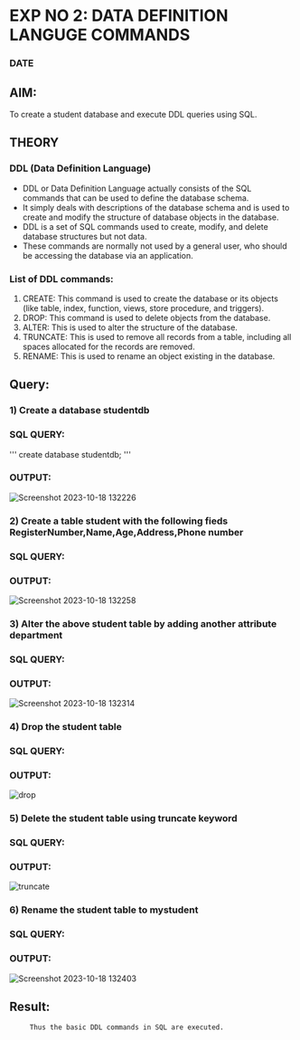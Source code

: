 # EXP NO 2: DATA DEFINITION LANGUGE COMMANDS 
### DATE
## AIM:
To create a student database and execute DDL queries using SQL.


## THEORY
### DDL (Data Definition Language)

* DDL or Data Definition Language actually consists of the SQL commands that can be used to define the database schema.
* It simply deals with descriptions of the database schema and is used to create and modify the structure of database objects in the database.
* DDL is a set of SQL commands used to create, modify, and delete database structures but not data.
* These commands are normally not used by a general user, who should be accessing the database via an application.

 
### List of DDL commands: 
1. CREATE: This command is used to create the database or its objects (like table, index, function, views, store procedure, and triggers).
2. DROP: This command is used to delete objects from the database.
3. ALTER: This is used to alter the structure of the database.
4. TRUNCATE: This is used to remove all records from a table, including all spaces allocated for the records are removed.
5. RENAME: This is used to rename an object existing in the database.

## Query:
### 1) Create a database studentdb

### SQL QUERY:
'''
create database studentdb;
'''

### OUTPUT:
![Screenshot 2023-10-18 132226](https://github.com/DrUmaRaniV/DBMS/assets/115525361/a3e6353a-d59e-4f9f-98c8-4e66401f40ac)


### 2) Create a table student with the following fieds RegisterNumber,Name,Age,Address,Phone number

### SQL QUERY: 


### OUTPUT:
![Screenshot 2023-10-18 132258](https://github.com/DrUmaRaniV/DBMS/assets/115525361/240a8aab-3b54-44a0-94ac-40113eb12427)


### 3) Alter the above student table by adding another attribute department

### SQL QUERY: 

### OUTPUT:
![Screenshot 2023-10-18 132314](https://github.com/DrUmaRaniV/DBMS/assets/115525361/f381586a-1f6d-466d-a653-e8e21797fab4)



### 4) Drop the student table
 
### SQL QUERY: 


### OUTPUT:


![drop](https://github.com/DrUmaRaniV/DBMS/assets/115525361/565279e8-4b21-402f-b065-d31c3910f4e9)






### 5) Delete the student table using truncate keyword

### SQL QUERY: 


### OUTPUT:

![truncate](https://github.com/DrUmaRaniV/DBMS/assets/115525361/5ad9e0b1-8f28-4bf1-807a-7d7ef820ab14)




### 6) Rename the student table to mystudent

### SQL QUERY: 



### OUTPUT:
![Screenshot 2023-10-18 132403](https://github.com/DrUmaRaniV/DBMS/assets/115525361/964f23c8-7901-4de3-80b1-630ebad06fa1)



## Result:
         Thus the basic DDL commands in SQL are executed. 


